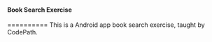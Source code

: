 <h4>Book Search Exercise</h4>
==========
This is a Android app book search exercise, taught by CodePath.
